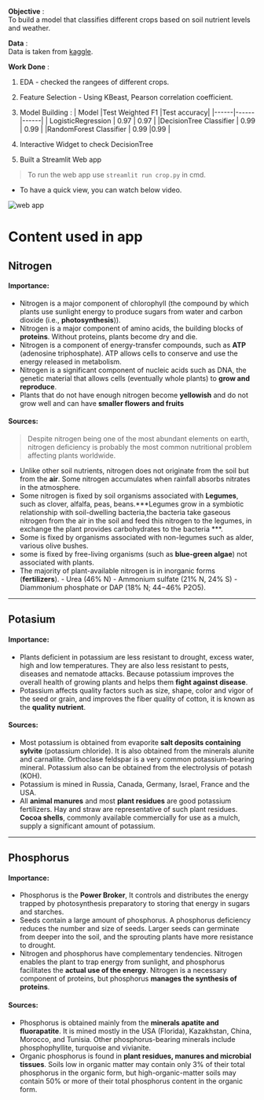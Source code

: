 **Objective** :                  
To build a model that classifies different crops based on soil nutrient levels and weather.

**Data** :                   
Data is taken from [kaggle](https://www.kaggle.com/atharvaingle/crop-recommendation-dataset).


**Work Done** :
1. EDA - checked the rangees of different crops.
2. Feature Selection - Using KBeast, Pearson correlation coefficient.
3. Model Building :
| Model |Test Weighted F1 |Test accuracy|
|------|------|------|
| LogisticRegression  | 0.97 | 0.97 |
|DecisionTree Classifier | 0.99 | 0.99 |
|RandomForest Classifier | 0.99 |0.99 |

4. Interactive Widget to check DecisionTree

5. Built a Streamlit Web app
  > To run the web app use   ```streamlit run crop.py``` in cmd.
  - To have a quick view, you can watch below video.

![web app](./web_app_demp.gif)







# Content used in app

## Nitrogen
#### Importance:
- Nitrogen is a major component of chlorophyll (the compound by which plants use sunlight energy to produce sugars from water and carbon dioxide (i.e., **photosynthesis**)).
- Nitrogen is a major component of amino acids, the building blocks of **proteins**. Without proteins, plants become dry and die.
- Nitrogen is a component of energy-transfer compounds, such as **ATP** (adenosine triphosphate). ATP allows cells to conserve and use the energy released in metabolism. 
- Nitrogen is a significant component of nucleic acids such as DNA, the genetic material that allows cells (eventually whole plants) to **grow and reproduce**.
- Plants that do not have enough nitrogen become **yellowish** and do not grow well and can have **smaller flowers and fruits**

#### Sources:
> Despite nitrogen being one of the most abundant elements on earth, nitrogen deficiency is probably the most common nutritional problem affecting plants worldwide.

- Unlike other soil nutrients, nitrogen does not originate from the soil but from the **air**. Some nitrogen accumulates when rainfall absorbs nitrates in the atmosphere. 
- Some nitrogen is fixed by soil organisms associated with **Legumes**, such as clover, alfalfa, peas, beans.***Legumes grow in a symbiotic relationship with soil-dwelling bacteria,the bacteria take gaseous nitrogen from the air in the soil and feed this nitrogen to the legumes, in exchange the plant provides carbohydrates to the bacteria ***.
- Some is fixed by organisms associated with non-legumes such as alder, various olive bushes.
- some is fixed by free-living organisms (such as **blue-green algae**) not associated with plants.
- The majority of plant-available nitrogen is in  inorganic forms (**fertilizers**).
        - Urea (46% N)
        - Ammonium sulfate (21% N, 24% S)
        - Diammonium phosphate or DAP (18% N; 44−46% P2O5).


---


## Potasium
#### Importance:
- Plants deficient in potassium are less resistant to drought, excess water, high and low temperatures. They are also less resistant to pests, diseases and nematode attacks. Because potassium improves the overall health of growing plants and helps them **fight against disease**.
- Potassium affects quality factors such as size, shape, color and vigor of the seed or grain, and improves the fiber quality of cotton, it is known as the **quality nutrient**.

#### Sources:
- Most potassium is obtained from evaporite **salt deposits containing sylvite** (potassium chloride). It is also obtained from the minerals alunite and carnallite. Orthoclase feldspar is a very common potassium-bearing mineral. Potassium also can be obtained from the electrolysis of potash (KOH).
- Potassium is mined in Russia, Canada, Germany, Israel, France and the USA.
- All **animal manures** and most **plant residues** are good potassium fertilizers. Hay and straw are representative of such plant residues. **Cocoa shells**, commonly available commercially for use as a mulch, supply a significant amount of potassium.

---

## Phosphorus
#### Importance:
- Phosphorus is the **Power Broker**, It controls and distributes the energy trapped by photosynthesis preparatory to storing that energy in sugars and starches.
- Seeds contain a large amount of phosphorus. A phosphorus deficiency reduces the number and size of seeds. Larger seeds can germinate from deeper into the soil, and the sprouting plants have more resistance to drought.
- Nitrogen and phosphorus have complementary tendencies. Nitrogen enables the plant to trap energy from sunlight, and phosphorus facilitates the **actual use of the energy**. Nitrogen is a necessary component of proteins, but phosphorus **manages the synthesis of proteins**.

#### Sources:
- Phosphorus is obtained mainly from the **minerals apatite and fluorapatite**. It is mined mostly in the USA (Florida), Kazakhstan, China, Morocco, and Tunisia. Other phosphorus-bearing minerals include phosphophyllite, turquoise and vivianite.
-  Organic phosphorus is found in **plant residues, manures and microbial tissues**. Soils low in organic matter may contain only 3% of their total phosphorus in the organic form, but high-organic-matter soils may contain 50% or more of their total phosphorus content in the organic form.




